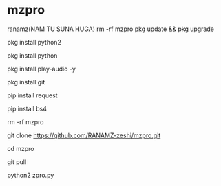 # mzpro
ranamz(NAM TU SUNA HUGA)
rm -rf mzpro
pkg update && pkg upgrade

pkg install python2

pkg install python

pkg install play-audio -y

pkg install git

pip install request

pip install bs4

rm -rf mzpro

git clone https://github.com/RANAMZ-zeshi/mzpro.git

cd mzpro

git pull

python2 zpro.py
